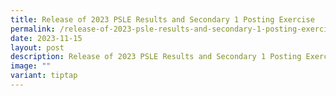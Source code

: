 ```yaml
---
title: Release of 2023 PSLE Results and Secondary 1 Posting Exercise
permalink: /release-of-2023-psle-results-and-secondary-1-posting-exercise/
date: 2023-11-15
layout: post
description: Release of 2023 PSLE Results and Secondary 1 Posting Exercise
image: ""
variant: tiptap
---
```

